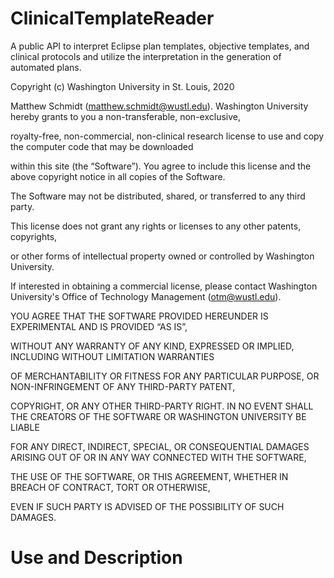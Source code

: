 # ClinicalTemplateReader
A public API to interpret Eclipse plan templates, objective templates, and clinical protocols and utilize the interpretation in the generation of automated plans. 

Copyright (c) Washington University in St. Louis, 2020

Matthew Schmidt (matthew.schmidt@wustl.edu). Washington University hereby grants to you a non-transferable, non-exclusive,

royalty-free, non-commercial, non-clinical research license to use and copy the computer code that may be downloaded

within this site (the “Software”).  You agree to include this license and the above copyright notice in all copies of the Software.  

The Software may not be distributed, shared, or transferred to any third party.  

This license does not grant any rights or licenses to any other patents, copyrights,

or other forms of intellectual property owned or controlled by Washington University.  

If interested in obtaining a commercial license, please contact Washington University's Office of Technology Management (otm@wustl.edu).

 

YOU AGREE THAT THE SOFTWARE PROVIDED HEREUNDER IS EXPERIMENTAL AND IS PROVIDED “AS IS”,

WITHOUT ANY WARRANTY OF ANY KIND, EXPRESSED OR IMPLIED, INCLUDING WITHOUT LIMITATION WARRANTIES

OF MERCHANTABILITY OR FITNESS FOR ANY PARTICULAR PURPOSE, OR NON-INFRINGEMENT OF ANY THIRD-PARTY PATENT,

COPYRIGHT, OR ANY OTHER THIRD-PARTY RIGHT.  IN NO EVENT SHALL THE CREATORS OF THE SOFTWARE OR WASHINGTON UNIVERSITY BE LIABLE

FOR ANY DIRECT, INDIRECT, SPECIAL, OR CONSEQUENTIAL DAMAGES ARISING OUT OF OR IN ANY WAY CONNECTED WITH THE SOFTWARE,

THE USE OF THE SOFTWARE, OR THIS AGREEMENT, WHETHER IN BREACH OF CONTRACT, TORT OR OTHERWISE,

EVEN IF SUCH PARTY IS ADVISED OF THE POSSIBILITY OF SUCH DAMAGES.

# Use and Description
